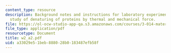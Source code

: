 ```yaml
---
content_type: resource
description: Background notes and instructions for laboratory experiments on AFM/DSC
  study of denaturing of proteins by thermal and mechanical force.
file: https://ol-ocw-studio-app-qa.s3.amazonaws.com/courses/3-014-materials-laboratory-fall-2006/a33029e51beb888028b0183487efb58f_w2_a2.pdf
file_type: application/pdf
resourcetype: Document
title: w2_a2.pdf
uid: a33029e5-1beb-8880-28b0-183487efb58f
---
```

